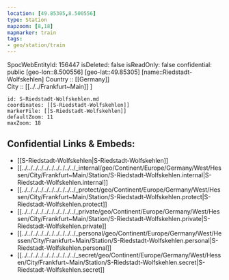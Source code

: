 ```yaml
---
location: [49.85305,8.500556] 
type: Station 
mapzoom: [8,18] 
mapmarker: train 
tags:
- geo/station/train
---
```

SpocWebEntityId: 156447
isDeleted: false
isReadOnly: false
confidential: public
[geo-lon::8.500556] 
[geo-lat::49.85305] 
[name::Riedstadt-Wolfskehlen] 
Country :: [[Germany]]  
City :: [[../../Frankfurt~Main]] ] 


```leaflet
id: S-Riedstadt-Wolfskehlen.md
coordinates: [[S-Riedstadt-Wolfskehlen]] 
markerFile: [[S-Riedstadt-Wolfskehlen]] 
defaultZoom: 11 
maxZoom: 18
```


## Confidential Links & Embeds: 
- [[S-Riedstadt-Wolfskehlen|S-Riedstadt-Wolfskehlen]] 
- [[../../../../../../../../../../_internal/geo/Continent/Europe/Germany/West/Hessen/City/Frankfurt~Main/Station/S-Riedstadt-Wolfskehlen.internal|S-Riedstadt-Wolfskehlen.internal]] 
- [[../../../../../../../../../../_protect/geo/Continent/Europe/Germany/West/Hessen/City/Frankfurt~Main/Station/S-Riedstadt-Wolfskehlen.protect|S-Riedstadt-Wolfskehlen.protect]] 
- [[../../../../../../../../../../_private/geo/Continent/Europe/Germany/West/Hessen/City/Frankfurt~Main/Station/S-Riedstadt-Wolfskehlen.private|S-Riedstadt-Wolfskehlen.private]] 
- [[../../../../../../../../../../_personal/geo/Continent/Europe/Germany/West/Hessen/City/Frankfurt~Main/Station/S-Riedstadt-Wolfskehlen.personal|S-Riedstadt-Wolfskehlen.personal]] 
- [[../../../../../../../../../../_secret/geo/Continent/Europe/Germany/West/Hessen/City/Frankfurt~Main/Station/S-Riedstadt-Wolfskehlen.secret|S-Riedstadt-Wolfskehlen.secret]] 
